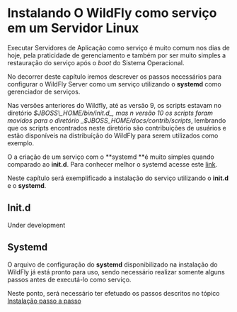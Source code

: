 # Instalando O WildFly como serviço em um Servidor Linux

Executar Servidores de Aplicação como serviço é muito comum nos dias de hoje, pela praticidade de gerenciamento e também por ser muito simples a restauração do serviço após o _boot_ do Sistema Operacional.

No decorrer deste capítulo iremos descrever os passos necessários para configurar o WildFly Server como um serviço utilizando o **systemd** como gerenciador de serviços.

Nas versões anteriores do Wildfly, até as versão 9, os scripts estavam no diretório _$JBOSS\_HOME/bin/init.d_, mas n versão 10 os scripts foram movidos para o diretório _$JBOSS\_HOME/docs/contrib/scripts_, lembrando que os scripts encontrados neste diretório são contribuições de usuários e estão disponíveis na distribuíção do WildFly para serem utilizados como exemplo.

O a criação de um serviço com o **systemd **é muito simples quando comparado ao **init.d**. Para conhecer melhor o systemd acesse este [link](https://www.freedesktop.org/wiki/Software/systemd/).

Neste capítulo será exemplificado a instalação do serviço utilizando o **init.d** e o **systemd**.

## Init.d

Under development

## Systemd

O arquivo de configuração do **systemd** disponibilizado na instalação do WildFly já está pronto para uso, sendo necessário realizar somente alguns passos antes de executá-lo como serviço.

Neste ponto, será necessário ter efetuado os passos descritos no tópico [Instalação passo a passo](instalacao_passo_a_passo.md)

